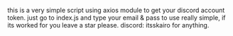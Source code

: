 this is a very simple script using axios module to get your discord account token.
just go to index.js and type your email & pass to use
really simple, if its worked for you leave a star please.
discord: itsskairo for anything.

